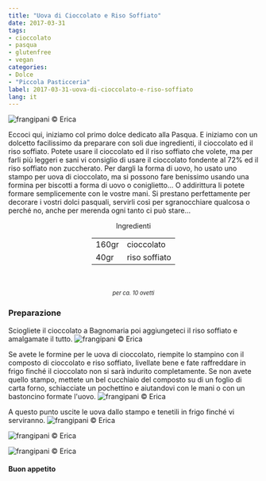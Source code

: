 ```yaml
---
title: "Uova di Cioccolato e Riso Soffiato"
date: 2017-03-31
tags:
- cioccolato
- pasqua
- glutenfree
- vegan
categories:
- Dolce
- "Piccola Pasticceria"
label: 2017-03-31-uova-di-cioccolato-e-riso-soffiato
lang: it
---
```

![](header.jpg "frangipani © Erica")

Eccoci qui, iniziamo col primo dolce dedicato alla Pasqua. E iniziamo con un dolcetto facilissimo da preparare con soli due ingredienti, il cioccolato ed il riso soffiato. Potete usare il cioccolato ed il riso soffiato che volete, ma per farli più leggeri e sani vi consiglio di usare il cioccolato fondente al 72% ed il riso soffiato non zuccherato. Per dargli la forma di uovo, ho usato uno stampo per uova di cioccolato, ma si possono fare benissimo usando una formina per biscotti a forma di uovo o coniglietto... O addirittura li potete formare semplicemente con le vostre mani. Si prestano perfettamente per decorare i vostri dolci pasquali, servirli così per sgranocchiare qualcosa o perché no, anche per merenda ogni tanto ci può stare...

<div id="wrapper" style="text-align: center">
  <div id="yourdiv" style="display: inline-block;">
    <div class="ingredients">
      <div class="ingredients-title">Ingredienti</div>
      <table>
        <tbody>     
          <tr>
            <td>160gr</td>
            <td>cioccolato</td>
          </tr>
          <tr>
            <td>40gr</td>
            <td>riso soffiato</td>
          </tr>
        </tbody>
      </table>
      <br></br>
      <i class="pull-right" style="font-size: 80%;">per ca. 10 ovetti</i>
    </div>
  </div>
</div>


<h3>
  <font color="grey">
    <i class="fa-solid fa-gears"></i>
  </font> Preparazione
</h3>

Sciogliete il cioccolato a Bagnomaria poi aggiungeteci il riso soffiato e amalgamate il tutto.
![](impasto.jpg "frangipani © Erica")

Se avete le formine per le uova di cioccolato, riempite lo stampino con il composto di cioccolato e riso soffiato, livellate bene e fate raffreddare in frigo finché il cioccolato non si sarà indurito completamente. Se non avete quello stampo, mettete un bel cucchiaio del composto su di un foglio di carta forno, schiacciate un pochettino e aiutandovi con le mani o con un bastoncino formate l'uovo.
![](uova.jpg "frangipani © Erica")

A questo punto uscite le uova dallo stampo e tenetili in frigo finché vi serviranno.
![](risultato1.jpg "frangipani © Erica")

![](risultato2.jpg "frangipani © Erica")

![](risultato3.jpg "frangipani © Erica")

<h4>Buon appetito
  <font color="red">
    <i class="fa-regular fa-face-smile"></i>
  </font>
</h4>